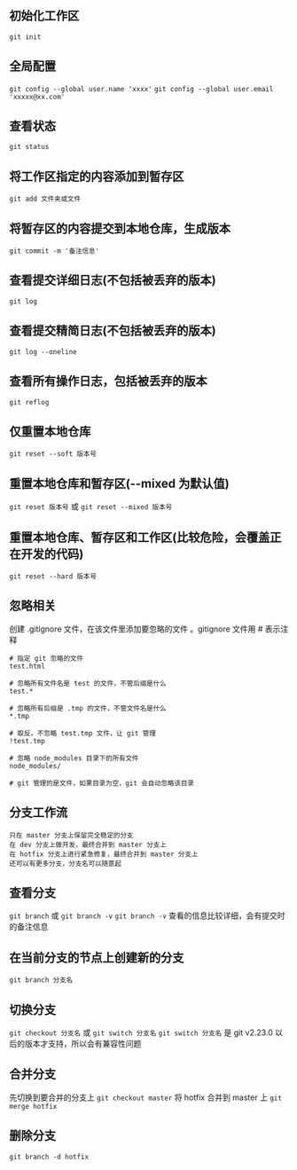 ## 初始化工作区
`git init`

## 全局配置
`git config --global user.name 'xxxx'`
`git config --global user.email 'xxxxx@xx.com'`

## 查看状态
`git status`

## 将工作区指定的内容添加到暂存区
`git add 文件夹或文件`

## 将暂存区的内容提交到本地仓库，生成版本
`git commit -m '备注信息'`

## 查看提交详细日志(不包括被丢弃的版本)
`git log`

## 查看提交精简日志(不包括被丢弃的版本)
`git log --oneline`

## 查看所有操作日志，包括被丢弃的版本
`git reflog`

## 仅重置本地仓库
`git reset --soft 版本号`

## 重置本地仓库和暂存区(--mixed 为默认值)
`git reset 版本号` 或 `git reset --mixed 版本号`

## 重置本地仓库、暂存区和工作区(比较危险，会覆盖正在开发的代码)
`git reset --hard 版本号`

## 忽略相关
创建 .gitignore 文件，在该文件里添加要忽略的文件
。gitignore 文件用 # 表示注释
```gitignore
# 指定 git 忽略的文件
test.html

# 忽略所有文件名是 test 的文件，不管后缀是什么
test.*

# 忽略所有后缀是 .tmp 的文件，不管文件名是什么
*.tmp

# 取反，不忽略 test.tmp 文件，让 git 管理
!test.tmp

# 忽略 node_modules 目录下的所有文件
node_modules/

# git 管理的是文件，如果目录为空，git 会自动忽略该目录
```

## 分支工作流
```text
只在 master 分支上保留完全稳定的分支
在 dev 分支上做开发，最终合并到 master 分支上
在 hotfix 分支上进行紧急修复，最终合并到 master 分支上
还可以有更多分支，分支名可以随意起
```

## 查看分支
`git branch` 或 `git branch -v`
`git branch -v` 查看的信息比较详细，会有提交时的备注信息

## 在当前分支的节点上创建新的分支
`git branch 分支名`

## 切换分支
`git checkout 分支名` 或 `git switch 分支名`
`git switch 分支名` 是 git v2.23.0 以后的版本才支持，所以会有兼容性问题

## 合并分支
先切换到要合并的分支上
`git checkout master`
将 hotfix 合并到 master 上
`git merge hotfix`

## 删除分支
`git branch -d hotfix`
